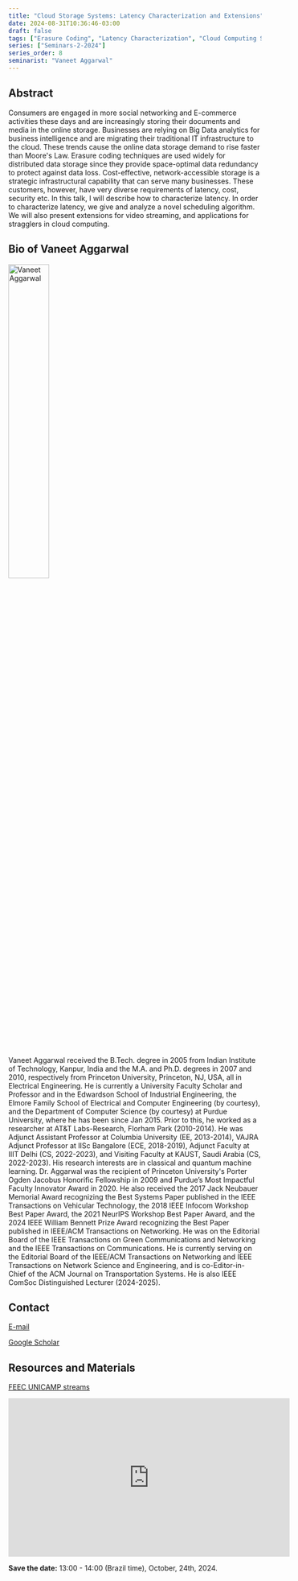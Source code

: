 ```yaml
---
title: "Cloud Storage Systems: Latency Characterization and Extensions"
date: 2024-08-31T10:36:46-03:00
draft: false
tags: ["Erasure Coding", "Latency Characterization", "Cloud Computing Stragglers"]
series: ["Seminars-2-2024"]
series_order: 8
seminarist: "Vaneet Aggarwal"
---
```


## Abstract
Consumers are engaged in more social networking and E-commerce activities these days and are increasingly storing their documents and media in the online storage. Businesses are relying on Big Data analytics for business intelligence and are migrating their traditional IT infrastructure to the cloud. These trends cause the online data storage demand to rise faster than Moore's Law. Erasure coding techniques are used widely for distributed data storage since they provide space-optimal data redundancy to protect against data loss. Cost-effective, network-accessible storage is a strategic infrastructural capability that can serve many businesses. These customers, however, have very diverse requirements of latency, cost, security etc. In this talk, I will describe how to characterize latency. In order to characterize latency, we give and analyze a novel scheduling algorithm. We will also present extensions for video streaming, and applications for stragglers in cloud computing.


## Bio of Vaneet Aggarwal
<img alt="Vaneet Aggarwal" src="/seminars/seminars-2-2024/8/vaneet_aggarwal.png" style="width: 40%; height: 160x;">

Vaneet Aggarwal received the B.Tech. degree in 2005 from Indian Institute of Technology, Kanpur, India and the M.A. and Ph.D. degrees in 2007 and 2010, respectively from Princeton University, Princeton, NJ, USA, all in Electrical Engineering.  He is currently a University Faculty Scholar and Professor and in the Edwardson School of Industrial Engineering, the Elmore Family School of Electrical and Computer Engineering (by courtesy), and the Department of Computer Science (by courtesy) at Purdue University, where he has been since Jan 2015. Prior to this, he worked as a researcher at AT&T Labs-Research, Florham Park (2010-2014). He was Adjunct Assistant Professor at Columbia University (EE, 2013-2014), VAJRA Adjunct Professor at IISc Bangalore (ECE, 2018-2019), Adjunct Faculty at IIIT Delhi (CS, 2022-2023), and Visiting Faculty at KAUST, Saudi Arabia (CS, 2022-2023). His research interests are in classical and quantum machine learning. Dr. Aggarwal was the recipient of Princeton University's Porter Ogden Jacobus Honorific Fellowship in 2009 and Purdue’s Most Impactful Faculty Innovator Award in 2020. He also received the 2017 Jack Neubauer Memorial Award recognizing the Best Systems Paper published in the IEEE Transactions on Vehicular Technology, the 2018 IEEE Infocom Workshop Best Paper Award, the 2021 NeurIPS Workshop Best Paper Award, and the 2024 IEEE William Bennett Prize Award recognizing the Best Paper published in IEEE/ACM Transactions on Networking.  He was on the Editorial Board of the IEEE Transactions on Green Communications and Networking and the IEEE Transactions on Communications. He is currently serving on the Editorial Board of the IEEE/ACM Transactions on Networking and IEEE Transactions on Network Science and Engineering, and is co-Editor-in-Chief of the ACM Journal on Transportation Systems. He is also IEEE ComSoc Distinguished Lecturer (2024-2025).

## Contact
[E-mail](vaneet@purdue.edu)

[Google Scholar](https://scholar.google.com/citations?user=Tu4lmGwAAAAJ&hl=en&oi=ao)

## Resources and Materials

[FEEC UNICAMP streams](https://www.youtube.com/@feec-unicamp/streams)

<iframe width="560" height="315" src="https://www.youtube.com/embed/zv-RlJXK6Ac" title="YouTube video player" frameborder="0" allow="accelerometer; autoplay; clipboard-write; encrypted-media; gyroscope; picture-in-picture; web-share" allowfullscreen></iframe>


**Save the date:** 13:00 - 14:00 (Brazil time), October, 24th, 2024.

